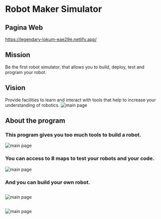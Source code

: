# Robot Maker Simulator
## Pagina Web
https://legendary-lokum-eae29e.netlify.app/
## Mission
Be the first robot simulator, that allows you to build, deploy, test and program your robot.
## Vision
Provide facilities to learn and interact with tools that help to increase your understanding of robotics.
![main page](https://github.com/Hamtaros-Technological-Sins/RMS/blob/main/Img/Menu.png?raw=true)
## About the program
### This program gives you too much tools to build a robot.
![main page](https://github.com/Hamtaros-Technological-Sins/RMS/blob/main/Img/BuildMenu.png?raw=true)
### You can access to 8 maps to test your robots and your code.
![main page](https://github.com/Hamtaros-Technological-Sins/RMS/blob/main/Img/Maps.png?raw=true)
### And you can build your own robot.
##
![main page](https://github.com/Hamtaros-Technological-Sins/RMS/blob/main/Img/3DModel.png?raw=true)
##
![main page](https://github.com/Hamtaros-Technological-Sins/RMS/blob/main/Img/ModelBuildTop.png?raw=true)
